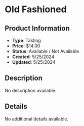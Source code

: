 # Old Fashioned

## Product Information
- **Type**: Tasting
- **Price**: $14.00
- **Status**: Available / Not Available
- **Created**: 5/25/2024
- **Updated**: 5/25/2024

## Description
No description available.



## Details
No additional details available.
